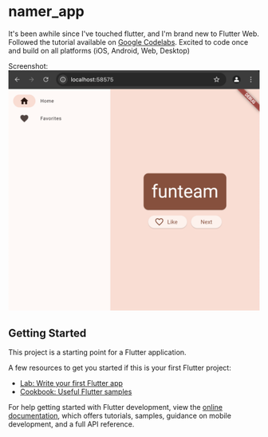 # namer_app

It's been awhile since I've touched flutter, and I'm brand new to Flutter Web. Followed the tutorial available on [Google Codelabs](https://codelabs.developers.google.com/codelabs/flutter-codelab-first). Excited to code once and build on all platforms (iOS, Android, Web, Desktop)

Screenshot:
![](./screenshot.png)

## Getting Started

This project is a starting point for a Flutter application.

A few resources to get you started if this is your first Flutter project:

- [Lab: Write your first Flutter app](https://docs.flutter.dev/get-started/codelab)
- [Cookbook: Useful Flutter samples](https://docs.flutter.dev/cookbook)

For help getting started with Flutter development, view the
[online documentation](https://docs.flutter.dev/), which offers tutorials,
samples, guidance on mobile development, and a full API reference.

